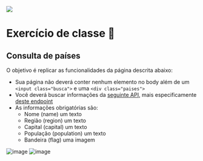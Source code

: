 ![](https://i.imgur.com/xG74tOh.png)

# Exercício de classe 🏫

## Consulta de países

O objetivo é replicar as funcionalidades da página descrita abaixo:
- Sua página não deverá conter nenhum elemento no body além de um `<input class="busca">` e uma `<div class="paises">`
- Você deverá buscar informações da [seguinte API](https://restcountries.eu/#api-endpoints), mais especificamente [deste endpoint](https://restcountries.eu/rest/v2/all)
- As informações obrigatórias são:
    - Nome (name) um texto
    - Região (region) um texto
    - Capital (capital) um texto
    - População (population) um texto
    - Bandeira (flag) uma imagem

![image](https://user-images.githubusercontent.com/94014697/176053019-63a99d0e-d97e-4e11-bbd4-bff9caebcea0.png)
![image](https://user-images.githubusercontent.com/94014697/176053064-0a631b66-9f2e-4a7e-8654-bb22264414f1.png)

